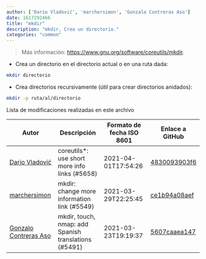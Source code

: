 ```yaml
---
author: ['Dario Vladović', 'marchersimon', 'Gonzalo Contreras Aso']
date: 1617292466
title: "mkdir"
description: "mkdir, Crea un directorio."
categories: "common"
---
```

> Más información: <https://www.gnu.org/software/coreutils/mkdir>.

- Crea un directorio en el directorio actual o en una ruta dada:

```bash
mkdir directorio
```

- Crea directorios recursivamente (útil para crear directorios anidados):

```bash
mkdir -p ruta/al/directorio
```
Lista de modificaciones realizadas en este archivo


Autor | Descripción | Formato de fecha ISO 8601 | Enlace a GitHub
------|-----|-----|-----
[Dario Vladović](mailto:d.vladimyr@gmail.com) | coreutils*: use short more info links (#5658) | 2021-04-01T17:54:26 | [4830093903f6](https://github.com/tldr-pages/tldr/commit/4830093903f66ccf3ebbc2ecf477286e45edac59)
[marchersimon](mailto:50295997+marchersimon@users.noreply.github.com) | mkdir: change more information link (#5549) | 2021-03-29T22:25:45 | [ce1b94a08aef](https://github.com/tldr-pages/tldr/commit/ce1b94a08aefa8ed865371c155f0e2a7fb622d6c)
[Gonzalo Contreras Aso](mailto:61254163+goznalo-git@users.noreply.github.com) | mkdir, touch, nmap: add Spanish translations (#5491) | 2021-03-23T19:19:37 | [5607caaea147](https://github.com/tldr-pages/tldr/commit/5607caaea1477cb5f793e320d755b0ddd5dfb2c1)

